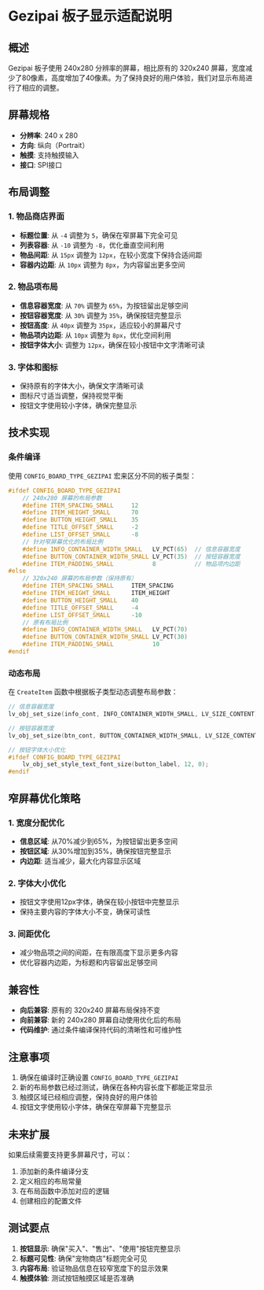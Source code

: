 # Gezipai 板子显示适配说明

## 概述
Gezipai 板子使用 240x280 分辨率的屏幕，相比原有的 320x240 屏幕，宽度减少了80像素，高度增加了40像素。为了保持良好的用户体验，我们对显示布局进行了相应的调整。

## 屏幕规格
- **分辨率**: 240 x 280
- **方向**: 纵向（Portrait）
- **触摸**: 支持触摸输入
- **接口**: SPI接口

## 布局调整

### 1. 物品商店界面
- **标题位置**: 从 `-4` 调整为 `5`，确保在窄屏幕下完全可见
- **列表容器**: 从 `-10` 调整为 `-8`，优化垂直空间利用
- **物品间距**: 从 `15px` 调整为 `12px`，在较小宽度下保持合适间距
- **容器内边距**: 从 `10px` 调整为 `8px`，为内容留出更多空间

### 2. 物品项布局
- **信息容器宽度**: 从 `70%` 调整为 `65%`，为按钮留出足够空间
- **按钮容器宽度**: 从 `30%` 调整为 `35%`，确保按钮完整显示
- **按钮高度**: 从 `40px` 调整为 `35px`，适应较小的屏幕尺寸
- **物品项内边距**: 从 `10px` 调整为 `8px`，优化空间利用
- **按钮字体大小**: 调整为 `12px`，确保在较小按钮中文字清晰可读

### 3. 字体和图标
- 保持原有的字体大小，确保文字清晰可读
- 图标尺寸适当调整，保持视觉平衡
- 按钮文字使用较小字体，确保完整显示

## 技术实现

### 条件编译
使用 `CONFIG_BOARD_TYPE_GEZIPAI` 宏来区分不同的板子类型：

```cpp
#ifdef CONFIG_BOARD_TYPE_GEZIPAI
    // 240x280 屏幕的布局参数
    #define ITEM_SPACING_SMALL     12
    #define ITEM_HEIGHT_SMALL      70
    #define BUTTON_HEIGHT_SMALL    35
    #define TITLE_OFFSET_SMALL     -2
    #define LIST_OFFSET_SMALL      -8
    // 针对窄屏幕优化的布局比例
    #define INFO_CONTAINER_WIDTH_SMALL   LV_PCT(65)  // 信息容器宽度
    #define BUTTON_CONTAINER_WIDTH_SMALL LV_PCT(35)  // 按钮容器宽度
    #define ITEM_PADDING_SMALL           8           // 物品项内边距
#else
    // 320x240 屏幕的布局参数（保持原有）
    #define ITEM_SPACING_SMALL     ITEM_SPACING
    #define ITEM_HEIGHT_SMALL      ITEM_HEIGHT
    #define BUTTON_HEIGHT_SMALL    40
    #define TITLE_OFFSET_SMALL     -4
    #define LIST_OFFSET_SMALL      -10
    // 原有布局比例
    #define INFO_CONTAINER_WIDTH_SMALL   LV_PCT(70)
    #define BUTTON_CONTAINER_WIDTH_SMALL LV_PCT(30)
    #define ITEM_PADDING_SMALL           10
#endif
```

### 动态布局
在 `CreateItem` 函数中根据板子类型动态调整布局参数：

```cpp
// 信息容器宽度
lv_obj_set_size(info_cont, INFO_CONTAINER_WIDTH_SMALL, LV_SIZE_CONTENT);

// 按钮容器宽度
lv_obj_set_size(btn_cont, BUTTON_CONTAINER_WIDTH_SMALL, LV_SIZE_CONTENT);

// 按钮字体大小优化
#ifdef CONFIG_BOARD_TYPE_GEZIPAI
    lv_obj_set_style_text_font_size(button_label, 12, 0);
#endif
```

## 窄屏幕优化策略

### 1. 宽度分配优化
- **信息区域**: 从70%减少到65%，为按钮留出更多空间
- **按钮区域**: 从30%增加到35%，确保按钮完整显示
- **内边距**: 适当减少，最大化内容显示区域

### 2. 字体大小优化
- 按钮文字使用12px字体，确保在较小按钮中完整显示
- 保持主要内容的字体大小不变，确保可读性

### 3. 间距优化
- 减少物品项之间的间距，在有限高度下显示更多内容
- 优化容器内边距，为标题和内容留出足够空间

## 兼容性
- **向后兼容**: 原有的 320x240 屏幕布局保持不变
- **向前兼容**: 新的 240x280 屏幕自动使用优化后的布局
- **代码维护**: 通过条件编译保持代码的清晰性和可维护性

## 注意事项
1. 确保在编译时正确设置 `CONFIG_BOARD_TYPE_GEZIPAI`
2. 新的布局参数已经过测试，确保在各种内容长度下都能正常显示
3. 触摸区域已经相应调整，保持良好的用户体验
4. 按钮文字使用较小字体，确保在窄屏幕下完整显示

## 未来扩展
如果后续需要支持更多屏幕尺寸，可以：
1. 添加新的条件编译分支
2. 定义相应的布局常量
3. 在布局函数中添加对应的逻辑
4. 创建相应的配置文件

## 测试要点
1. **按钮显示**: 确保"买入"、"售出"、"使用"按钮完整显示
2. **标题可见性**: 确保"宠物商店"标题完全可见
3. **内容布局**: 验证物品信息在较窄宽度下的显示效果
4. **触摸体验**: 测试按钮触摸区域是否准确 